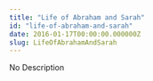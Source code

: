 ```yaml
---
title: "Life of Abraham and Sarah"
id: "life-of-abraham-and-sarah"
date: 2016-01-17T00:00:00.000000Z
slug: LifeOfAbrahamAndSarah
---
```


No Description
